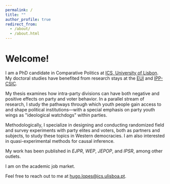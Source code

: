 ```yaml
---
permalink: /
title: ""
author_profile: true
redirect_from: 
  - /about/
  - /about.html
---
```


Welcome!
======

I am a PhD candidate in Comparative Politics at [ICS, University of Lisbon](https://www.ics.ulisboa.pt/). My doctoral studies have benefited from research stays at the [EUI](https://www.eui.eu/en/academic-units/political-and-social-sciences) and [IPP-CSIC](https://ipp.csic.es/en/about-ipp).

My thesis examines how intra-party divisions can have both negative and positive effects on party and voter behavior. In a parallel stream of research, I study the pathways through which youth people gain access to and shape political institutions—with a special emphasis on party youth wings as "ideological watchdogs" within parties. 

Methodologically, I specialize in designing and conducting randomized field and survey experiments with party elites and voters, both as partners and subjects, to study these topics in Western democracies. I am also interested in quasi-experimental methods for causal inference. 

My work has been published in <i>EJPR</i>, <i>WEP</i>, <i>JEPOP</i>, and <i>IPSR</i>, among other outlets.

<!-- 
 can have both negative and positive effects on both party and voter behavior I am also interested in how minorities and marginalized groups gain access to political institutions and engage with them — especially the youth. 
I use fieldwork and experiments with political elites and party members or voters, either as partners or subjects, to study these topics in Western democracies. 
My thesis explores how intra-party divisions affect political behavior. I study political parties, political representation, elections, and political attitudes and behavior, with a broad interest in the role of youth in politics. 
-->

I am on the academic job market. 

Feel free to reach out to me at [hugo.lopes@ics.ulisboa.pt](hugo.lopes@ics.ulisboa.pt).
